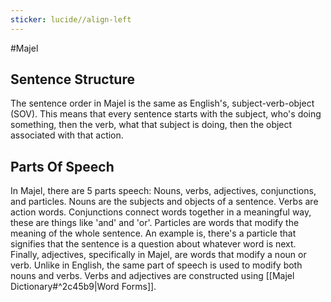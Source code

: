 ```yaml
---
sticker: lucide//align-left
---
```

#Majel 
## Sentence Structure
The sentence order in Majel is the same as English's, subject-verb-object (SOV). This means that every sentence starts with the subject, who's doing something, then the verb, what that subject is doing, then the object associated with that action. 

## Parts Of Speech
In Majel, there are 5 parts speech: Nouns, verbs, adjectives, conjunctions, and particles. Nouns are the subjects and objects of a sentence. Verbs are action words. Conjunctions connect words together in a meaningful way, these are things like 'and' and 'or'. Particles are words that modify the meaning of the whole sentence. An example is, there's a particle that signifies that the sentence is a question about whatever word is next. Finally, adjectives, specifically in Majel, are words that modify a noun or verb. Unlike in English, the same part of speech is used to modify both nouns and verbs. Verbs and adjectives are constructed using [[Majel Dictionary#^2c45b9|Word Forms]].